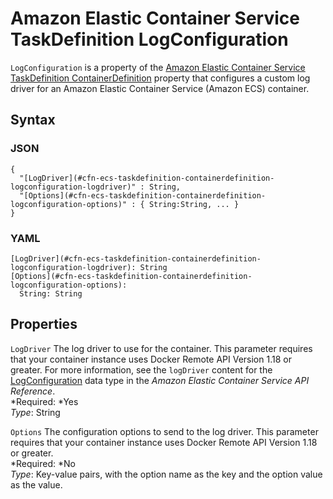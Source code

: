 # Amazon Elastic Container Service TaskDefinition LogConfiguration<a name="aws-properties-ecs-taskdefinition-containerdefinitions-logconfiguration"></a>

`LogConfiguration` is a property of the [Amazon Elastic Container Service TaskDefinition ContainerDefinition](aws-properties-ecs-taskdefinition-containerdefinitions.md) property that configures a custom log driver for an Amazon Elastic Container Service \(Amazon ECS\) container\.

## Syntax<a name="w3ab2c21c14d728b5"></a>

### JSON<a name="aws-properties-ecs-taskdefinition-containerdefinitions-logconfiguration-syntax.json"></a>

```
{
  "[LogDriver](#cfn-ecs-taskdefinition-containerdefinition-logconfiguration-logdriver)" : String,
  "[Options](#cfn-ecs-taskdefinition-containerdefinition-logconfiguration-options)" : { String:String, ... }
}
```

### YAML<a name="aws-properties-ecs-taskdefinition-containerdefinitions-logconfiguration-syntax.yaml"></a>

```
[LogDriver](#cfn-ecs-taskdefinition-containerdefinition-logconfiguration-logdriver): String
[Options](#cfn-ecs-taskdefinition-containerdefinition-logconfiguration-options):
  String: String
```

## Properties<a name="w3ab2c21c14d728b7"></a>

`LogDriver`  <a name="cfn-ecs-taskdefinition-containerdefinition-logconfiguration-logdriver"></a>
The log driver to use for the container\. This parameter requires that your container instance uses Docker Remote API Version 1\.18 or greater\. For more information, see the `logDriver` content for the [LogConfiguration](http://docs.aws.amazon.com/AmazonECS/latest/APIReference/API_LogConfiguration.html) data type in the *Amazon Elastic Container Service API Reference*\.  
*Required: *Yes  
*Type*: String

`Options`  <a name="cfn-ecs-taskdefinition-containerdefinition-logconfiguration-options"></a>
The configuration options to send to the log driver\. This parameter requires that your container instance uses Docker Remote API Version 1\.18 or greater\.   
*Required: *No  
*Type*: Key\-value pairs, with the option name as the key and the option value as the value\.